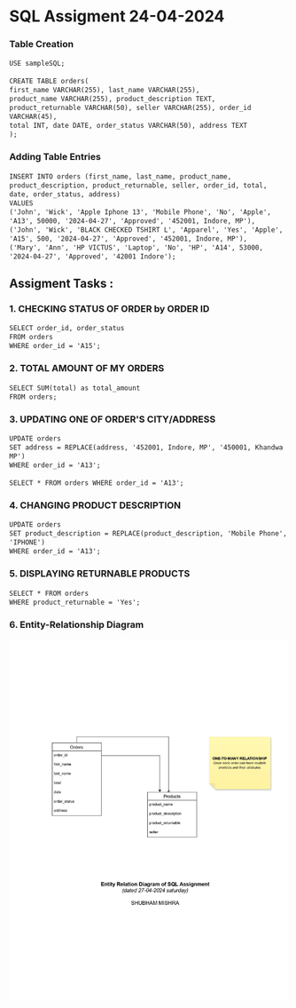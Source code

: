 # SQL Assigment 24-04-2024

 ### Table Creation

    USE sampleSQL;

    CREATE TABLE orders(
    first_name VARCHAR(255), last_name VARCHAR(255),
    product_name VARCHAR(255), product_description TEXT,
    product_returnable VARCHAR(50), seller VARCHAR(255), order_id VARCHAR(45),
    total INT, date DATE, order_status VARCHAR(50), address TEXT
    );

### Adding Table Entries

    INSERT INTO orders (first_name, last_name, product_name, product_description, product_returnable, seller, order_id, total, date, order_status, address)
    VALUES
    ('John', 'Wick', 'Apple Iphone 13', 'Mobile Phone', 'No', 'Apple', 'A13', 50000, '2024-04-27', 'Approved', '452001, Indore, MP'),
    ('John', 'Wick', 'BLACK CHECKED TSHIRT L', 'Apparel', 'Yes', 'Apple', 'A15', 500, '2024-04-27', 'Approved', '452001, Indore, MP'),
    ('Mary', 'Ann', 'HP VICTUS', 'Laptop', 'No', 'HP', 'A14', 53000, '2024-04-27', 'Approved', '42001 Indore');

## Assigment Tasks :

### 1. CHECKING STATUS OF ORDER by ORDER ID
    SELECT order_id, order_status
    FROM orders
    WHERE order_id = 'A15';

### 2. TOTAL AMOUNT OF MY ORDERS

    SELECT SUM(total) as total_amount
    FROM orders;

### 3. UPDATING ONE OF ORDER'S CITY/ADDRESS
    UPDATE orders
    SET address = REPLACE(address, '452001, Indore, MP', '450001, Khandwa MP')
    WHERE order_id = 'A13';

    SELECT * FROM orders WHERE order_id = 'A13';

### 4. CHANGING PRODUCT DESCRIPTION
    UPDATE orders
    SET product_description = REPLACE(product_description, 'Mobile Phone', 'IPHONE')
    WHERE order_id = 'A13';

### 5. DISPLAYING RETURNABLE PRODUCTS
    SELECT * FROM orders
    WHERE product_returnable = 'Yes';

### 6. Entity-Relationship Diagram
![Link Name](https://github.com/mShubham18/SQL-Assignments/blob/main/ENTITY-RELATIONSHIP-DIAG_page-0001.jpg)  
